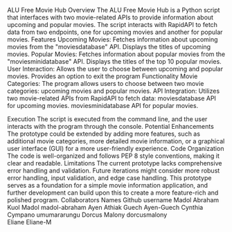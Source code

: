 ALU Free Movie Hub
Overview
The ALU Free Movie Hub is a Python script that interfaces with two movie-related APIs to provide information about upcoming and popular movies. The script interacts with RapidAPI to fetch data from two endpoints, one for upcoming movies and another for popular movies.
Features
Upcoming Movies:
Fetches information about upcoming movies from the "moviesdatabase" API.
Displays the titles of upcoming movies.
Popular Movies:
Fetches information about popular movies from the "moviesminidatabase" API.
Displays the titles of the top 10 popular movies.
User Interaction:
Allows the user to choose between upcoming and popular movies.
Provides an option to exit the program
Functionality
Movie Categories:
The program allows users to choose between two movie categories: upcoming movies and popular movies.
API Integration:
Utilizes two movie-related APIs from RapidAPI to fetch data:
moviesdatabase API for upcoming movies.
moviesminidatabase API for popular movies.

Execution
The script is executed from the command line, and the user interacts with the program through the console.
Potential Enhancements
The prototype could be extended by adding more features, such as additional movie categories, more detailed movie information, or a graphical user interface (GUI) for a more user-friendly experience.
Code Organization
The code is well-organized and follows PEP 8 style conventions, making it clear and readable.
Limitations
The current prototype lacks comprehensive error handling and validation. Future iterations might consider more robust error handling, input validation, and edge case handling.
This prototype serves as a foundation for a simple movie information application, and further development can build upon this to create a more feature-rich and polished program.
Collaborators
Names                                             Github username
Madol Abraham Kuol Madol        madol-abraham
Ayen Athiak Guech                         Ayen-Guech
Cynthia Cympano                         umumararungu
Dorcus Malony                             dorcusmalony  
Eliane                                              Eliane-M 


